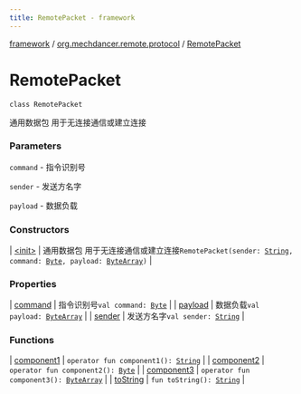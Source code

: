 ```yaml
---
title: RemotePacket - framework
---
```


[framework](../../index.html) / [org.mechdancer.remote.protocol](../index.html) / [RemotePacket](./index.html)

# RemotePacket

`class RemotePacket`

通用数据包
用于无连接通信或建立连接

### Parameters

`command` - 指令识别号

`sender` - 发送方名字

`payload` - 数据负载

### Constructors

| [&lt;init&gt;](-init-.html) | 通用数据包 用于无连接通信或建立连接`RemotePacket(sender: `[`String`](https://kotlinlang.org/api/latest/jvm/stdlib/kotlin/-string/index.html)`, command: `[`Byte`](https://kotlinlang.org/api/latest/jvm/stdlib/kotlin/-byte/index.html)`, payload: `[`ByteArray`](https://kotlinlang.org/api/latest/jvm/stdlib/kotlin/-byte-array/index.html)`)` |

### Properties

| [command](command.html) | 指令识别号`val command: `[`Byte`](https://kotlinlang.org/api/latest/jvm/stdlib/kotlin/-byte/index.html) |
| [payload](payload.html) | 数据负载`val payload: `[`ByteArray`](https://kotlinlang.org/api/latest/jvm/stdlib/kotlin/-byte-array/index.html) |
| [sender](sender.html) | 发送方名字`val sender: `[`String`](https://kotlinlang.org/api/latest/jvm/stdlib/kotlin/-string/index.html) |

### Functions

| [component1](component1.html) | `operator fun component1(): `[`String`](https://kotlinlang.org/api/latest/jvm/stdlib/kotlin/-string/index.html) |
| [component2](component2.html) | `operator fun component2(): `[`Byte`](https://kotlinlang.org/api/latest/jvm/stdlib/kotlin/-byte/index.html) |
| [component3](component3.html) | `operator fun component3(): `[`ByteArray`](https://kotlinlang.org/api/latest/jvm/stdlib/kotlin/-byte-array/index.html) |
| [toString](to-string.html) | `fun toString(): `[`String`](https://kotlinlang.org/api/latest/jvm/stdlib/kotlin/-string/index.html) |

